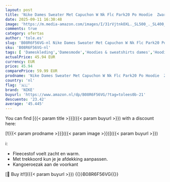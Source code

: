 ```yaml
---
layout: post
title: 'Nike Dames Sweater Met Capuchon W Nk Flc Park20 Po Hoodie  Zwart/Wit  CW6957-010  XL'
date: 2025-09-11 16:30:48
image: 'https://m.media-amazon.com/images/I/31rVjtnkOXL._SL500_._SL400_.jpg'
comments: true
category: ofertas
author: 'tole.es'
slug: 'B08R6F56VG-nl Nike Dames Sweater Met Capuchon W Nk Flc Park20 Po Hoodie...'
sku: 'B08R6F56VG-nl'
tags: [ 'Dameskleding','Damesmode','Hoodies & sweatshirts dames','Hoodies dames','Kleding, schoenen & sieraden','Kleding, schoenen en sieraden','nike','🇳🇱', ]
actualPrice: 45.94 EUR
currency: EUR
price: 45.94
comparePrice: 59.99 EUR
prodname: 'Nike Dames Sweater Met Capuchon W Nk Flc Park20 Po Hoodie  Zwart/Wit  CW6957-010  XL'
country: 'nl'
flag: '🇳🇱'
brand: 'NIKE'
buyurl: 'https://www.amazon.nl/dp/B08R6F56VG/?tag=tolees0b-21'
descuento: '23.42'
average: '45.445'
---
```


You can find [{{< param title >}}]({{< param buyurl >}}) with a discount here:

[![{{< param prodname >}}]({{< param image >}})]({{< param buyurl >}})

ℹ️:

- Fleecestof voelt zacht en warm.
- Met trekkoord kun je je afdekking aanpassen.
- Kangoeroezak aan de voorkant

[🛒 Buy it!!]({{< param buyurl >}})
{{<world>}}B08R6F56VG{{</world>}}
